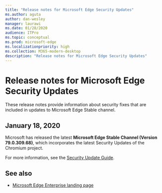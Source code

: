 ```yaml
---
title: "Release notes for Microsoft Edge Security Updates"
ms.author: aguta
author: dan-wesley
manager: laurawi
ms.date: 01/28/2020
audience: ITPro
ms.topic: conceptual
ms.prod: microsoft-edge
ms.localizationpriority: high
ms.collection: M365-modern-desktop
description: "Release notes for Microsoft Edge Security Updates"
---
```


# Release notes for Microsoft Edge Security Updates

These release notes provide information about security fixes that are included in updates to Microsoft Edge Stable channel.

## January 18, 2020

Microsoft has released the latest **Microsoft Edge Stable Channel (Version 79.0.309.68)**, which incorporates the latest Security Updates of the Chromium project.

For more information, see the [Security Update Guide](https://portal.msrc.microsoft.com/en-us/security-guidance/advisory/ADV200002).

## See also

- [Microsoft Edge Enterprise landing page](https://aka.ms/EdgeEnterprise)
